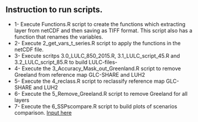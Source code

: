 ## Instruction to run scripts.

- 1- Execute Functions.R script to create the functions which extracting layer from netCDF and then saving as TIFF format. This script also has a function that renames the variables. 
- 2- Execute 2_get_vars_t_series.R script to apply the functions in the netCDF file.
- 3- Execute scritps 3.0_LULC_850_2015.R, 3.1_LULC_script_45.R and 3.2_LULC_script_85.R to build LULC-files- 
- 4- Execute the 3_Accuracy_Mask_out_Greenland.R script to remove Greeland from reference map GLC-SHARE and LUH2
- 5- Execute the 4_reclass.R script to reclassify reference map GLC-SHARE and LUH2
- 6- Execute the 5_Remove_Greeland.R script to remove Greeland for all layers
- 7- Execute the 6_SSPscompare.R script to build plots of scenarios comparison. [Input here](https://github.com/Tai-Rocha/LUH2_Data/tree/master/ssp_data_results)
